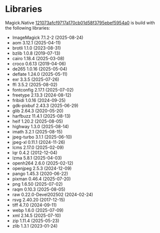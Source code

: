 # Libraries
Magick.Native [121073afcf9717a170cb01d58f3795ebef5954a0](https://github.com/dlemstra/Magick.Native/commit/121073afcf9717a170cb01d58f3795ebef5954a0) is build with the following libraries:

- ImageMagick 7.1.2-2 (2025-08-24)
- aom 3.12.1 (2025-04-11)
- brotli 1.1.0 (2023-08-31)
- bzlib 1.0.8 (2019-07-13)
- cairo 1.18.4 (2025-03-08)
- croco 0.6.13 (2019-04-06)
- de265 1.0.16 (2025-05-04)
- deflate 1.24.0 (2025-05-11)
- exr 3.3.5 (2025-07-26)
- ffi 3.5.2 (2025-08-02)
- fontconfig 2.17.1 (2025-07-02)
- freetype 2.13.3 (2024-08-12)
- fribidi 1.0.16 (2024-09-25)
- gdk-pixbuf 2.43.3 (2025-06-29)
- glib 2.64.3 (2020-05-20)
- harfbuzz 11.4.1 (2025-08-13)
- heif 1.20.2 (2025-08-05)
- highway 1.3.0 (2025-08-14)
- imath 3.2.1 (2025-08-15)
- jpeg-turbo 3.1.1 (2025-06-10)
- jpeg-xl 0.11.1 (2024-11-26)
- lcms 2.17.0 (2025-02-09)
- lqr 0.4.2 (2012-12-04)
- lzma 5.8.1 (2025-04-03)
- openh264 2.6.0 (2025-02-12)
- openjpeg 2.5.3 (2024-12-09)
- pango 1.45.3 (2020-06-22)
- pixman 0.46.4 (2025-07-20)
- png 1.6.50 (2025-07-02)
- raqm 0.10.3 (2025-08-05)
- raw 0.22.0-Devel202502 (2024-02-24)
- rsvg 2.40.20 (2017-12-15)
- tiff 4.7.0 (2024-09-11)
- webp 1.6.0 (2025-07-09)
- xml 2.14.5 (2025-07-10)
- zip 1.11.4 (2025-05-23)
- zlib 1.3.1 (2023-01-24)
